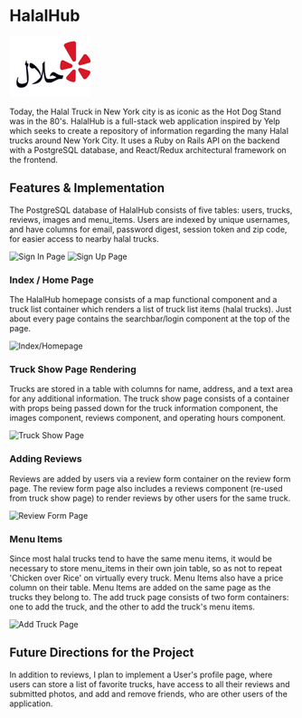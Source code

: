 # HalalHub

![HalalHub Logo](/docs/halalhub-logo.png)

Today, the Halal Truck in New York city is as iconic as the Hot Dog Stand was in the 80's. HalalHub is a full-stack web application inspired by Yelp which seeks to create a repository of information regarding the many Halal trucks around New York City. It uses a Ruby on Rails API on the backend with a PostgreSQL database, and React/Redux architectural framework on the frontend.

## Features & Implementation

The PostgreSQL database of HalalHub consists of five tables: users, trucks, reviews, images and menu_items. Users are indexed by unique usernames, and have columns for email, password digest, session token and zip code, for easier access to nearby halal trucks.

![Sign In Page](/docs/wireframes/sign-in-page.png)
![Sign Up Page](/docs/wireframes/sign-up-page.png)

### Index / Home Page

The HalalHub homepage consists of a map functional component and a truck list container which renders a list of truck list items (halal trucks). Just about every page contains the searchbar/login component at the top of the page.

![Index/Homepage](/docs/wireframes/index-home-page.png)

### Truck Show Page Rendering

Trucks are stored in a table with columns for name, address, and a text area for any additional information. The truck show page consists of a container with props being passed down for the truck information component, the images component, reviews component, and operating hours component.

![Truck Show Page](/docs/wireframes/truck-show-page.png)

### Adding Reviews

Reviews are added by users via a review form container on the review form page. The review form page also includes a reviews component (re-used from truck show page) to render reviews by other users for the same truck.

![Review Form Page](/docs/wireframes/review-form.png)

### Menu Items

Since most halal trucks tend to have the same menu items, it would be necessary to store menu_items in their own join table, so as not to repeat 'Chicken over Rice' on virtually every truck. Menu Items also have a price column on their table. Menu Items are added on the same page as the trucks they belong to. The add truck page consists of two form containers: one to add the truck, and the other to add the truck's menu items.

![Add Truck Page](/docs/wireframes/add-truck-page.png)

## Future Directions for the Project

In addition to reviews, I plan to implement a User's profile page, where users can store a list of favorite trucks, have access to all their reviews and submitted photos, and add and remove friends, who are other users of the application.
